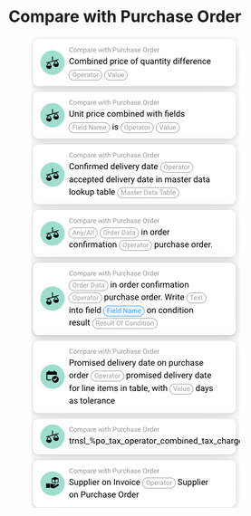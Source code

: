 # Compare with Purchase Order

<figure><img src="../../../../.gitbook/assets/image (22) (1).png" alt=""><figcaption></figcaption></figure>

